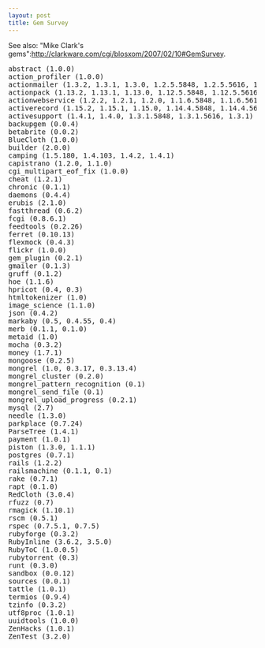 ```yaml
--- 
layout: post
title: Gem Survey
---
```

See also: "Mike Clark's gems":http://clarkware.com/cgi/blosxom/2007/02/10#GemSurvey.

<pre>
abstract (1.0.0)
action_profiler (1.0.0)
actionmailer (1.3.2, 1.3.1, 1.3.0, 1.2.5.5848, 1.2.5.5616, 1.2.5, 1.2.4, 1.2.3, 1.2.1)
actionpack (1.13.2, 1.13.1, 1.13.0, 1.12.5.5848, 1.12.5.5616, 1.12.5, 1.12.4, 1.12.3, 1.12.1)
actionwebservice (1.2.2, 1.2.1, 1.2.0, 1.1.6.5848, 1.1.6.5616, 1.1.6, 1.1.5, 1.1.4, 1.1.2)
activerecord (1.15.2, 1.15.1, 1.15.0, 1.14.4.5848, 1.14.4.5616, 1.14.4, 1.14.3, 1.14.2)
activesupport (1.4.1, 1.4.0, 1.3.1.5848, 1.3.1.5616, 1.3.1)
backupgem (0.0.4)
betabrite (0.0.2)
BlueCloth (1.0.0)
builder (2.0.0)
camping (1.5.180, 1.4.103, 1.4.2, 1.4.1)
capistrano (1.2.0, 1.1.0)
cgi_multipart_eof_fix (1.0.0)
cheat (1.2.1)
chronic (0.1.1)
daemons (0.4.4)
erubis (2.1.0)
fastthread (0.6.2)
fcgi (0.8.6.1)
feedtools (0.2.26)
ferret (0.10.13)
flexmock (0.4.3)
flickr (1.0.0)
gem_plugin (0.2.1)
gmailer (0.1.3)
gruff (0.1.2)
hoe (1.1.6)
hpricot (0.4, 0.3)
htmltokenizer (1.0)
image_science (1.1.0)
json (0.4.2)
markaby (0.5, 0.4.55, 0.4)
merb (0.1.1, 0.1.0)
metaid (1.0)
mocha (0.3.2)
money (1.7.1)
mongoose (0.2.5)
mongrel (1.0, 0.3.17, 0.3.13.4)
mongrel_cluster (0.2.0)
mongrel_pattern_recognition (0.1)
mongrel_send_file (0.1)
mongrel_upload_progress (0.2.1)
mysql (2.7)
needle (1.3.0)
parkplace (0.7.24)
ParseTree (1.4.1)
payment (1.0.1)
piston (1.3.0, 1.1.1)
postgres (0.7.1)
rails (1.2.2)
railsmachine (0.1.1, 0.1)
rake (0.7.1)
rapt (0.1.0)
RedCloth (3.0.4)
rfuzz (0.7)
rmagick (1.10.1)
rscm (0.5.1)
rspec (0.7.5.1, 0.7.5)
rubyforge (0.3.2)
RubyInline (3.6.2, 3.5.0)
RubyToC (1.0.0.5)
rubytorrent (0.3)
runt (0.3.0)
sandbox (0.0.12)
sources (0.0.1)
tattle (1.0.1)
termios (0.9.4)
tzinfo (0.3.2)
utf8proc (1.0.1)
uuidtools (1.0.0)
ZenHacks (1.0.1)
ZenTest (3.2.0)
</pre>
